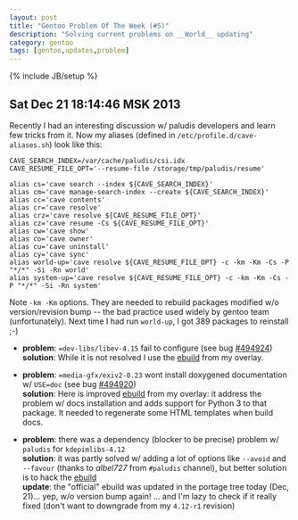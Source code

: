 ```yaml
---
layout: post
title: "Gentoo Problem Of The Week (#5)"
description: "Solving current problems on __World__ updating"
category: gentoo
tags: [gentoo,updates,problem]
---
```

{% include JB/setup %}


Sat Dec 21 18:14:46 MSK 2013
----------------------------

Recently I had an interesting discussion w/ paludis developers and learn few tricks from it.
Now my aliases (defined in `/etc/profile.d/cave-aliases.sh`) look like this:

    CAVE_SEARCH_INDEX=/var/cache/paludis/csi.idx
    CAVE_RESUME_FILE_OPT='--resume-file /storage/tmp/paludis/resume'

    alias cs='cave search --index ${CAVE_SEARCH_INDEX}'
    alias cm='cave manage-search-index --create ${CAVE_SEARCH_INDEX}'
    alias cc='cave contents'
    alias cr='cave resolve'
    alias crz='cave resolve ${CAVE_RESUME_FILE_OPT}'
    alias cz='cave resume -Cs ${CAVE_RESUME_FILE_OPT}'
    alias cw='cave show'
    alias co='cave owner'
    alias cu='cave uninstall'
    alias cy='cave sync'
    alias world-up='cave resolve ${CAVE_RESUME_FILE_OPT} -c -km -Km -Cs -P "*/*" -Si -Rn world'
    alias system-up='cave resolve ${CAVE_RESUME_FILE_OPT} -c -km -Km -Cs -P "*/*" -Si -Rn system'

Note `-km -Km` options. They are needed to rebuild packages modified w/o version/revision bump
-- the bad practice used widely by gentoo team (unfortunately). Next time I had run `world-up`, I got 389 packages
to reinstall ;-)


* __problem__: `=dev-libs/libev-4.15` fail to configure (see bug [#494924](https://bugs.gentoo.org/show_bug.cgi?id=494924))   
  __solution__: While it is not resolved  I use the 
  [ebuild](https://github.com/zaufi/zaufi-overlay/blob/master/dev-libs/libev/libev-4.15-r1.ebuild) from my overlay.

* __problem__: `=media-gfx/exiv2-0.23` wont install doxygened documentation w/ `USE=doc` (see bug [#494920](https://bugs.gentoo.org/show_bug.cgi?id=494920))   
  __solution__: Here is improved
  [ebuild](https://github.com/zaufi/zaufi-overlay/blob/master/media-gfx/exiv2/exiv2-0.23-r3.ebuild) from my overlay:
  it address the problem w/ docs installation and adds support for Python 3 to that package. It needed to
  regenerate some HTML templates when build docs.

* __problem__: there was a dependency (blocker to be precise) problem w/ `paludis` for `kdepimlibs-4.12`   
  __solution__: it was partly solved w/ adding a lot of options like `--avoid` and `--favour` 
  (thanks to _albel727_ from `#paludis` channel), but better solution is to hack the 
  [ebuild](https://github.com/zaufi/zaufi-overlay/blob/master/kde-base/kdepimlibs/kdepimlibs-4.12.0-r1.ebuild)   
  __update__: the "official" ebuild was updated in the portage tree today (Dec, 21)... yep, w/o version bump again!
  ... and I'm lazy to check if it really fixed (don't want to downgrade from my `4.12-r1` revision)
